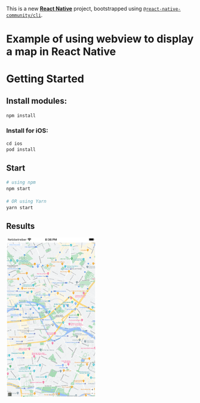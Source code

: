 This is a new [**React Native**](https://reactnative.dev) project, bootstrapped using [`@react-native-community/cli`](https://github.com/react-native-community/cli).

# Example of using webview to display a map in React Native

# Getting Started

## Install modules:

```npm install```

### Install for iOS:

```
cd ios
pod install
```

## Start

```bash
# using npm
npm start

# OR using Yarn
yarn start
```

## Results

<img src="https://github.com/zahoruiko/React-Native-WebView-Google-Maps/blob/main/readmeImages/WebView-GoogleMaps.png" width="240">

